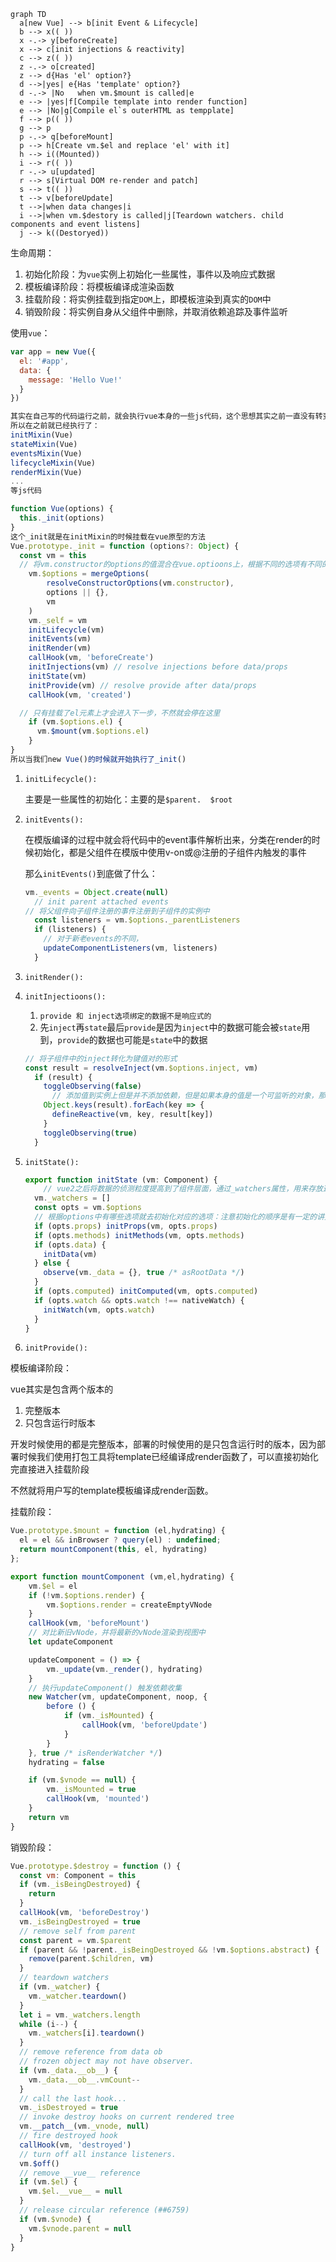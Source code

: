 





```mermaid
graph TD
  a[new Vue] --> b[init Event & Lifecycle]
  b --> x(( ))
  x -.-> y[beforeCreate]
  x --> c[init injections & reactivity]
  c --> z(( ))
  z -.-> o[created]
  z --> d{Has 'el' option?}
  d -->|yes| e{Has 'template' option?}
  d -.-> |No   when vm.$mount is called|e
  e --> |yes|f[Compile template into render function]
  e --> |No|g[Compile el`s outerHTML as tempplate]
  f --> p(( ))
  g --> p
  p -.-> q[beforeMount]
  p --> h[Create vm.$el and replace 'el' with it]
  h --> i((Mounted))
  i --> r(( ))
  r -.-> u[updated]
  r --> s[Virtual DOM re-render and patch]
  s --> t(( ))
  t --> v[beforeUpdate]
  t -->|when data changes|i
  i -->|when vm.$destory is called|j[Teardown watchers. child components and event listens]
  j --> k((Destoryed))
```



生命周期：

1. 初始化阶段：为`vue`实例上初始化一些属性，事件以及响应式数据
2. 模板编译阶段：将模板编译成渲染函数
3. 挂载阶段：将实例挂载到指定`DOM`上，即模板渲染到真实的`DOM`中
4. 销毁阶段：将实例自身从父组件中删除，并取消依赖追踪及事件监听



使用`vue`：

```javascript
var app = new Vue({
  el: '#app',
  data: {
    message: 'Hello Vue!'
  }
})

其实在自己写的代码运行之前，就会执行vue本身的一些js代码，这个思想其实之前一直没有转变过来，总是以为一开始执行的就是自己写的代码，这样是不对的，vue本身就是一个框架，所以在自己的代码之前就已经做了很多事情，为了能够使用的可以编写更加舒适的代码
所以在之前就已经执行了：
initMixin(Vue)
stateMixin(Vue)
eventsMixin(Vue)
lifecycleMixin(Vue)
renderMixin(Vue)
...
等js代码

function Vue(options) {
  this._init(options)
}
这个_init就是在initMixin的时候挂载在vue原型的方法
Vue.prototype._init = function (options?: Object) {
  const vm = this
  // 将vm.constructor的options的值混合在vue.optioons上，根据不同的选项有不同的合并策略，钩子函数也会合并，并保存在数组中，这样就都可以执行
    vm.$options = mergeOptions(
        resolveConstructorOptions(vm.constructor),
        options || {},
        vm
    )
    vm._self = vm
    initLifecycle(vm)
    initEvents(vm)
    initRender(vm)
    callHook(vm, 'beforeCreate')
    initInjections(vm) // resolve injections before data/props
    initState(vm)
    initProvide(vm) // resolve provide after data/props
    callHook(vm, 'created')

  // 只有挂载了el元素上才会进入下一步，不然就会停在这里
    if (vm.$options.el) {
      vm.$mount(vm.$options.el)
    }
}
所以当我们new Vue()的时候就开始执行了_init()


```

1. `initLifecycle():`

   主要是一些属性的初始化：主要的是`$parent.  $root`

2. `initEvents():`

   在模版编译的过程中就会将代码中的event事件解析出来，分类在render的时候初始化，都是父组件在模版中使用v-on或@注册的子组件内触发的事件

   那么`initEvents()`到底做了什么：

   ```javascript
   vm._events = Object.create(null)
     // init parent attached events
   // 将父组件向子组件注册的事件注册到子组件的实例中
     const listeners = vm.$options._parentListeners
     if (listeners) {
       // 对于新老events的不同，
       updateComponentListeners(vm, listeners)
     }
   ```

   

3. `initRender():`

4. `initInjectioons():`

   1. `provide 和 inject选项绑定的数据不是响应式的`
   2. 先`inject`再`state`最后`provide`是因为`inject`中的数据可能会被`state`用到，`provide`的数据也可能是`state`中的数据

   ```javascript
   // 将子组件中的inject转化为键值对的形式
   const result = resolveInject(vm.$options.inject, vm)
     if (result) {
       toggleObserving(false)
         // 添加值到实例上但是并不添加依赖，但是如果本身的值是一个可监听的对象，那么其对象的值还是可响应的
       Object.keys(result).forEach(key => {
         defineReactive(vm, key, result[key])
       }
       toggleObserving(true)
     }
   ```

5. `initState():`

   ```javascript
   export function initState (vm: Component) {
       // vue2之后将数据的侦测粒度提高到了组件层面，通过_watchers属性，用来存放这个组件内用到的所有状态的依赖
     vm._watchers = []
     const opts = vm.$options
     // 根据options中有哪些选项就去初始化对应的选项：注意初始化的顺序是有一定的讲究的，date可以访问props，而watch又可以监听data和props
     if (opts.props) initProps(vm, opts.props)
     if (opts.methods) initMethods(vm, opts.methods)
     if (opts.data) {
       initData(vm)
     } else {
       observe(vm._data = {}, true /* asRootData */)
     }
     if (opts.computed) initComputed(vm, opts.computed)
     if (opts.watch && opts.watch !== nativeWatch) {
       initWatch(vm, opts.watch)
     }
   }
   ```

6. `initProvide():`

模板编译阶段：

vue其实是包含两个版本的

1. 完整版本
2. 只包含运行时版本

开发时候使用的都是完整版本，部署的时候使用的是只包含运行时的版本，因为部署时候我们使用打包工具将template已经编译成render函数了，可以直接初始化完直接进入挂载阶段

不然就将用户写的template模板编译成render函数。





挂载阶段：

```javascript
Vue.prototype.$mount = function (el,hydrating) {
  el = el && inBrowser ? query(el) : undefined;
  return mountComponent(this, el, hydrating)
};

export function mountComponent (vm,el,hydrating) {
    vm.$el = el
    if (!vm.$options.render) {
        vm.$options.render = createEmptyVNode
    }
    callHook(vm, 'beforeMount')
	// 对比新旧vNode，并将最新的vNode渲染到视图中
    let updateComponent

    updateComponent = () => {
        vm._update(vm._render(), hydrating)
    }
    // 执行updateComponent() 触发依赖收集
    new Watcher(vm, updateComponent, noop, {
        before () {
            if (vm._isMounted) {
                callHook(vm, 'beforeUpdate')
            }
        }
    }, true /* isRenderWatcher */)
    hydrating = false

    if (vm.$vnode == null) {
        vm._isMounted = true
        callHook(vm, 'mounted')
    }
    return vm
}
```

销毁阶段：

```javascript
Vue.prototype.$destroy = function () {
  const vm: Component = this
  if (vm._isBeingDestroyed) {
    return
  }
  callHook(vm, 'beforeDestroy')
  vm._isBeingDestroyed = true
  // remove self from parent
  const parent = vm.$parent
  if (parent && !parent._isBeingDestroyed && !vm.$options.abstract) {
    remove(parent.$children, vm)
  }
  // teardown watchers
  if (vm._watcher) {
    vm._watcher.teardown()
  }
  let i = vm._watchers.length
  while (i--) {
    vm._watchers[i].teardown()
  }
  // remove reference from data ob
  // frozen object may not have observer.
  if (vm._data.__ob__) {
    vm._data.__ob__.vmCount--
  }
  // call the last hook...
  vm._isDestroyed = true
  // invoke destroy hooks on current rendered tree
  vm.__patch__(vm._vnode, null)
  // fire destroyed hook
  callHook(vm, 'destroyed')
  // turn off all instance listeners.
  vm.$off()
  // remove __vue__ reference
  if (vm.$el) {
    vm.$el.__vue__ = null
  }
  // release circular reference (##6759)
  if (vm.$vnode) {
    vm.$vnode.parent = null
  }
}
```

















